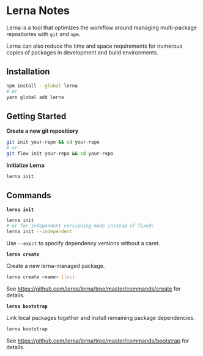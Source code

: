 # Lerna Notes

Lerna is a tool that optimizes the workflow around managing multi-package
repositories with `git` and `npm`.

Lerna can also reduce the time and space requirements for numerous copies of
packages in development and build environments.


## Installation

```sh
npm install --global lerna
# Or
yarn global add lerna
```


## Getting Started

**Create a new git repositiory**

```sh
git init your-repo && cd your-repo
# or
git flow init your-repo && cd your-repo
```

**Initialize Lerna**

```sh
lerna init
```


## Commands

**`lerna init`**

```sh
lerna init
# or for independent versioning mode instead of fixed:
lerna init --independent
```

Use `--exact` to specify dependency versions without a caret.

**`lerna create`**

Create a new lerna-managed package.

```sh
lerna create <name> [loc]
```

See https://github.com/lerna/lerna/tree/master/commands/create for details.

**`lerna bootstrap`**

Link local packages together and install remaining package dependencies.

```sh
lerna bootstrap
```

See https://github.com/lerna/lerna/tree/master/commands/bootstrap for details.
